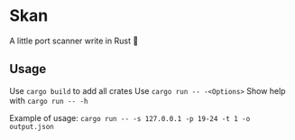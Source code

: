# Skan
A little port scanner write in Rust 🦀

## Usage 
Use `cargo build` to add all crates
Use `cargo run -- -<Options>`
Show help with `cargo run -- -h`

Example of usage: `cargo run -- -s 127.0.0.1 -p 19-24 -t 1 -o output.json`
